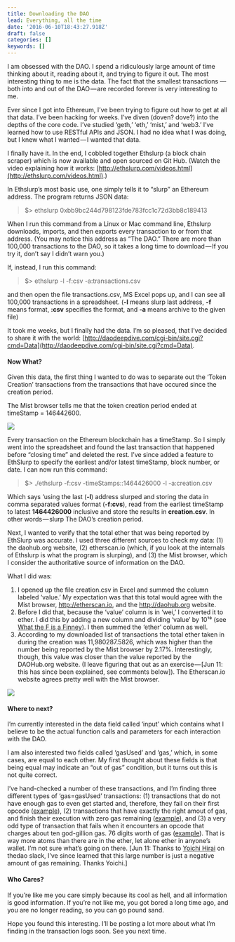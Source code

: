 ```yaml
---
title: Downloading the DAO
lead: Everything, all the time
date: '2016-06-10T18:43:27.918Z'
draft: false
categories: []
keywords: []
---
```


I am obsessed with the DAO. I spend a ridiculously large amount of time thinking about it, reading about it, and trying to figure it out. The most interesting thing to me is the data. The fact that the smallest transactions —both into and out of the DAO — are recorded forever is very interesting to me.

Ever since I got into Ethereum, I’ve been trying to figure out how to get at all that data. I’ve been hacking for weeks. I’ve diven (doven? dove?) into the depths of the core code. I’ve studied ‘geth,’ ‘eth,’ ‘mist,’ and ‘web3.’ I’ve learned how to use RESTful APIs and JSON. I had no idea what I was doing, but I knew what I wanted — I wanted that data.

I finally have it. In the end, I cobbled together Ethslurp (a block chain scraper) which is now available and open sourced on Git Hub. (Watch the video explaining how it works: [http://ethslurp.com/videos.html](http://ethslurp.com/videos.html).)

In Ethslurp’s most basic use, one simply tells it to “slurp” an Ethereum address. The program returns JSON data:

> $> ethslurp 0xbb9bc244d798123fde783fcc1c72d3bb8c189413

When I run this command from a Linux or Mac command line, Ethslurp downloads, imports, and then exports every transaction to or from that address. (You may notice this address as “The DAO.” There are more than 100,000 transactions to the DAO, so it takes a long time to download — If you try it, don’t say I didn’t warn you.)

If, instead, I run this command:

> $> ethslurp -l -f:csv -a:transactions.csv

and then open the file transactions.csv, MS Excel pops up, and I can see all 100,000 transactions in a spreadsheet. (**\-l** means slurp last address, **\-f** means format, **:csv** specifies the format, and **\-a** means archive to the given file)

It took me weeks, but I finally had the data. I’m so pleased, that I’ve decided to share it with the world: [http://daodeepdive.com/cgi-bin/site.cgi?cmd=Data](http://daodeepdive.com/cgi-bin/site.cgi?cmd=Data).

#### Now What?

Given this data, the first thing I wanted to do was to separate out the ‘Token Creation’ transactions from the transactions that have occured since the creation period.

The Mist browser tells me that the token creation period ended at timeStamp = 146442600.

![](/blog/img/004-Downloading-the-DAO-001.png)

Every transaction on the Ethereum blockchain has a timeStamp. So I simply went into the spreadsheet and found the last transaction that happened before “closing time” and deleted the rest. I’ve since added a feature to EthSlurp to specify the earliest and/or latest timeStamp, block number, or date. I can now run this command:

> $> ./ethslurp -f:csv -timeStamps::1464426000 -l -a:creation.csv

Which says ‘using the last (**\-l**) address slurped and storing the data in comma separated values format (**\-f:cvs**), read from the earliest timeStamp to latest **1464426000** inclusive and store the results in **creation.csv**. In other words — slurp The DAO’s creation period.

Next, I wanted to verify that the total ether that was being reported by EthSlurp was accurate. I used three different sources to check my data: (1) the daohub.org website, (2) etherscan.io (which, if you look at the internals of Ethslurp is what the program is slurping), and (3) the Mist browser, which I consider the authoritative source of information on the DAO.

What I did was:

1.  I opened up the file creation.csv in Excel and summed the column labeled ‘value.’ My expectation was that this total would agree with the Mist browser, http://etherscan.io, and the http://daohub.org website.
2.  Before I did that, because the ‘value’ column is in ‘wei,’ I converted it to ether. I did this by adding a new column and dividing ‘value’ by 10¹⁸ (see [What the F is a Finney](https://medium.com/@tjayrush/what-the-f-is-a-finney-8e727f29e77f#.fcas67m6m)). I then summed the ‘ether’ column as well.
3.  According to my downloaded list of transactions the total ether taken in during the creation was 11,980287.5826, which was higher than the number being reported by the Mist browser by 2.17%. Interestingly, though, this value was closer than the value reported by the DAOHub.org website. (I leave figuring that out as an exercise — \[Jun 11: this has since been explained, see comments below\]). The Etherscan.io website agrees pretty well with the Mist browser.

![](/blog/img/004-Downloading-the-DAO-002.png)

#### Where to next?

I’m currently interested in the data field called ‘input’ which contains what I believe to be the actual function calls and parameters for each interaction with the DAO.

I am also interested two fields called ‘gasUsed’ and ‘gas,’ which, in some cases, are equal to each other. My first thought about these fields is that being equal may indicate an “out of gas” condition, but it turns out this is not quite correct.

I’ve hand-checked a number of these transactions, and I’m finding three different types of ‘gas=gasUsed’ transactions: (1) transactions that do not have enough gas to even get started and, therefore, they fail on their first opcode ([example](https://etherscan.io/vmtrace?txhash=0x0c86ed91f75f5b44d7e8e97facbebba9cf1a14982d9006da480049c34d7cc12f)), (2) transactions that have exactly the right amout of gas, and finish their execution with zero gas remaining ([example](https://etherscan.io/vmtrace?txhash=0x685a466ac4ffa7a12172652726341fe7c18f124b8f94cef3ff30134ed81115b4)), and (3) a very odd type of transaction that fails when it encounters an opcode that charges about ten god-gillion gas. 76 digits worth of gas ([example](https://etherscan.io/vmtrace?txhash=0x8f3717c30250ccb23f5261319671c2a1b33ee3e9bf7c46a69c372c0217e177fa)). That is way more atoms than there are in the ether, let alone ether in anyone’s wallet. I’m not sure what’s going on there. \[Jun 11: Thanks to [Yoichi Hirai](https://thedao.slack.com/messages/@yhirai) on thedao slack, I’ve since learned that this large number is just a negative amount of gas remaining. Thanks Yoichi.\]

#### Who Cares?

If you’re like me you care simply because its cool as hell, and all information is good information. If you’re not like me, you got bored a long time ago, and you are no longer reading, so you can go pound sand.

Hope you found this interesting. I’ll be posting a lot more about what I’m finding in the transaction logs soon. See you next time.
